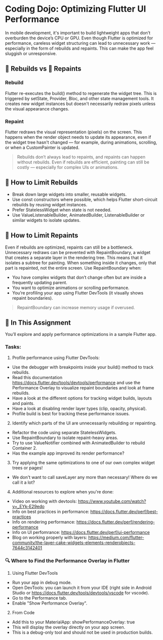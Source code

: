 # Coding Dojo: Optimizing Flutter UI Performance
In mobile development, it's important to build lightweight apps that don’t overburden the device’s 
CPU or GPU. Even though Flutter is optimized for performance, careless widget structuring can lead 
to unnecessary work — especially in the form of rebuilds and repaints. This can make the app feel 
sluggish or unresponsive.

## 🔄 Rebuilds vs 🎨 Repaints
### Rebuild
Flutter re-executes the build() method to regenerate the widget tree. This is triggered by setState, 
Provider, Bloc, and other state management tools. It creates new widget instances but doesn't 
necessarily redraw pixels unless the visual appearance changes.
### Repaint
Flutter redraws the visual representation (pixels) on the screen. This happens when the render 
object needs to update its appearance, even if the widget tree hasn't changed — for example, during 
animations, scrolling, or when a CustomPainter is updated.

> Rebuilds don’t always lead to repaints, and repaints can happen without rebuilds. Even if rebuilds 
are efficient, painting can still be costly — especially for complex UIs or animations.

## 🔄 How to Limit Rebuilds
- Break down large widgets into smaller, reusable widgets.
- Use const constructors where possible, which helps Flutter short-circuit rebuilds by reusing widget instances.
- Prefer StatelessWidget when state is not needed.
- Use ValueListenableBuilder, AnimatedBuilder, ListenableBuilder or similar widgets to isolate updates.

## 🎨 How to Limit Repaints
Even if rebuilds are optimized, repaints can still be a bottleneck. Unnecessary redraws can be 
prevented with RepaintBoundary, a widget that creates a separate layer in the rendering tree. 
This means that it isolates a subtree for painting. When something inside it changes, only that 
part is repainted, not the entire screen.
Use RepaintBoundary when:
- You have complex widgets that don’t change often but are inside a frequently updating parent.
- You want to optimize animations or scrolling performance.
- You’re profiling your app using Flutter DevTools (it visually shows repaint boundaries).

> RepaintBoundary can increase memory usage if overused.

## 🧪 In This Assignment
You’ll explore and apply performance optimizations in a sample Flutter app.

### Tasks:
1) Profile performance using Flutter DevTools:
- Use the debugger with breakpoints inside your build() method to track rebuilds.
- Read this documentation https://docs.flutter.dev/tools/devtools/performance and use the 
Performance Overlay to visualize repaint boundaries and look at frame rebuilds.
- Have a look at the different options for tracking widget builds, layouts and paints.
- Have a look at disabling render layer types (clip, opacity, physical).
- Profile build is best for tracking these performance issues.

2) Identify which parts of the UI are unnecessarily rebuilding or repainting.
- Refactor the code using separate StatelessWidgets.
- Use RepaintBoundary to isolate repaint-heavy areas.
- Try to use ValueNotifier combined with AnimatedBuilder to rebuild Container 2.
- Has the example app improved its render performance?

3) Try applying the same optimizations to one of our own complex widget trees or pages!
- We don't want to call saveLayer any more than necessary! Where do we call it a lot?

4) Additional resources to explore when you're done: 
- Video on working with devtools: https://www.youtube.com/watch?v=_EYk-E29edo
- Info on best practices in performance: https://docs.flutter.dev/perf/best-practices
- Info on rendering performance: https://docs.flutter.dev/perf/rendering-performance
- Info on UI perfomrance: https://docs.flutter.dev/perf/ui-performance
- Blog on working properly with layers: https://medium.com/flutter-community/the-layer-cake-widgets-elements-renderobjects-7644c3142401

### 🔍 Where to Find the Performance Overlay in Flutter
1) Using Flutter DevTools
- Run your app in debug mode.
- Open DevTools: you can launch it from your IDE (right side in Android Studio
  or https://docs.flutter.dev/tools/devtools/vscode for vscode).
- Go to the Performance tab.
- Enable "Show Performance Overlay".
2) From Code
- Add this to your MaterialApp: showPerformanceOverlay: true
- This will display the overlay directly on your app screen.
- This is a debug-only tool and should not be used in production builds.